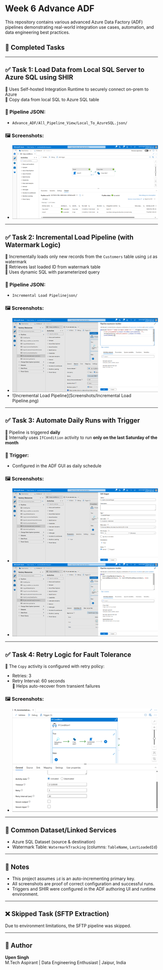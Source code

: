 # Week 6 Advance ADF 

This repository contains various advanced Azure Data Factory (ADF) pipelines demonstrating real-world integration use cases, automation, and data engineering best practices.

## 📌 Completed Tasks


---

## ✅ Task 1: Load Data from Local SQL Server to Azure SQL using SHIR

🔹 Uses Self-hosted Integration Runtime to securely connect on-prem to Azure  
🔹 Copy data from local SQL to Azure SQL table

### 🔧 Pipeline JSON:
- `Advance_ADF/All_Pipeline_View/Local_To_AzureSQL.json/`

### 🖼️ Screenshots:
- ![SHIR Setup](Screenshots/Local_To_Azure_sql.png)

---

## ✅ Task 2: Incremental Load Pipeline (with Watermark Logic)

🔹 Incrementally loads only new records from the `Customers` table using `id` as watermark  
🔹 Retrieves last loaded ID from watermark table  
🔹 Uses dynamic SQL with parameterized query

### 🔧 Pipeline JSON:
- `Incremental Load Pipelinejson/`

### 🖼️ Screenshots:
- ![Watermark Variable](Screenshots/watermark-variable.png)
- ![Incremental Load Pipeline](Screenshots/Incremental Load Pipeline.png)

---

## ✅ Task 3: Automate Daily Runs with Trigger

🔹 Pipeline is triggered **daily**  
🔹 Internally uses `IfCondition` activity to run **only on the last Saturday of the month**

### 🔧 Trigger:
- Configured in the ADF GUI as daily schedule

### 🖼️ Screenshots:
- ![Incremental Daily Trigger](Screenshots/Incremental_daily_trigger.png)
- ![Last Saturday Logic](Screenshots/Last_Satuurday_Trigger.png)

---

## ✅ Task 4: Retry Logic for Fault Tolerance

🔹 The `Copy` activity is configured with retry policy:
  - Retries: 3
  - Retry Interval: 60 seconds  
🔹 Helps auto-recover from transient failures

### 🖼️ Screenshots:
- ![Retry Logic](Screenshots/Retry_Logic.png)

---

## 🔁 Common Dataset/Linked Services

- Azure SQL Dataset (source & destination)
- Watermark Table: `WatermarkTracking` (columns: `TableName`, `LastLoadedId`)

---

## 📌 Notes

- This project assumes `id` is an auto-incrementing primary key.
- All screenshots are proof of correct configuration and successful runs.
- Triggers and SHIR were configured in the ADF authoring UI and runtime environment.

---

## ❌ Skipped Task (SFTP Extraction)
Due to environment limitations, the SFTP pipeline was skipped.

---

## 📅 Author
**Upen Singh**  
M.Tech Aspirant | Data Engineering Enthusiast | Jaipur, India

